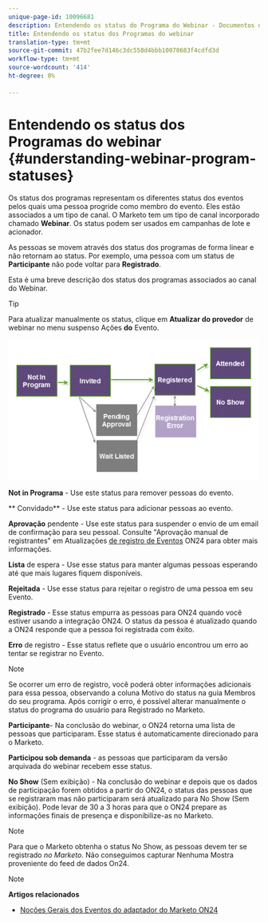 ```yaml
---
unique-page-id: 10096681
description: Entendendo os status do Programa do Webinar - Documentos do Marketing - Documentação do produto
title: Entendendo os status dos Programas do webinar
translation-type: tm+mt
source-git-commit: 47b2fee7d146c3dc558d4bbb10070683f4cdfd3d
workflow-type: tm+mt
source-wordcount: '414'
ht-degree: 0%

---
```



# Entendendo os status dos Programas do webinar {#understanding-webinar-program-statuses}

Os status dos programas representam os diferentes status dos eventos pelos quais uma pessoa progride como membro do evento. Eles estão associados a um tipo de canal. O Marketo tem um tipo de canal incorporado chamado **Webinar**. Os status podem ser usados em campanhas de lote e acionador.

As pessoas se movem através dos status dos programas de forma linear e não retornam ao status. Por exemplo, uma pessoa com um status de **Participante** não pode voltar para **Registrado**.

Esta é uma breve descrição dos status dos programas associados ao canal do Webinar.

>[!TIP]
>
>Para atualizar manualmente os status, clique em **Atualizar do provedor** de webinar no menu suspenso Ações **do** Evento.

![](assets/image2015-12-17-13-3a52-3a39.png)

**Not in Programa** - Use este status para remover pessoas do evento.

** Convidado** - Use este status para adicionar pessoas ao evento.

**Aprovação** pendente - Use este status para suspender o envio de um email de confirmação para seu pessoal. Consulte &quot;Aprovação manual de registrantes&quot; em Atualizações [de registro de Eventos](on24-event-registration-updates.md) ON24 para obter mais informações.

**Lista** de espera - Use esse status para manter algumas pessoas esperando até que mais lugares fiquem disponíveis.

**Rejeitada** - Use esse status para rejeitar o registro de uma pessoa em seu Evento.

**Registrado** - Esse status empurra as pessoas para ON24 quando você estiver usando a integração ON24. O status da pessoa é atualizado quando a ON24 responde que a pessoa foi registrada com êxito.

**Erro** de registro - Esse status reflete que o usuário encontrou um erro ao tentar se registrar no Evento.

>[!NOTE]
>
>Se ocorrer um erro de registro, você poderá obter informações adicionais para essa pessoa, observando a coluna Motivo do status na guia Membros do seu programa. Após corrigir o erro, é possível alterar manualmente o status do programa do usuário para Registrado no Marketo.

**Participante**- Na conclusão do webinar, o ON24 retorna uma lista de pessoas que participaram. Esse status é automaticamente direcionado para o Marketo.

**Participou sob demanda** - as pessoas que participaram da versão arquivada do webinar recebem esse status.

**No Show** (Sem exibição) - Na conclusão do webinar e depois que os dados de participação forem obtidos a partir do ON24, o status das pessoas que se registraram mas não participaram será atualizado para No Show (Sem exibição). Pode levar de 30 a 3 horas para que o ON24 prepare as informações finais de presença e disponibilize-as no Marketo.

>[!NOTE]
>
>Para que o Marketo obtenha o status No Show, as pessoas devem ter se registrado *no Marketo*. Não conseguimos capturar Nenhuma Mostra proveniente do feed de dados On24.

>[!NOTE]
>
>**Artigos relacionados**
>
>* [Noções Gerais dos Eventos do adaptador do Marketo ON24](understanding-marketo-on24-adapter-events.md)

>



